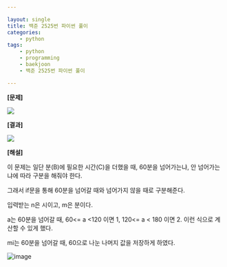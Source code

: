```yaml
---

layout: single
title: 백준 2525번 파이썬 풀이
categories:
    - python  
tags:
    - python
    - programming
    - baekjoon
    - 백준 2525번 파이썬 풀이

---
```


**[문제]**

![](/Users/yeomseungjun/Library/Application%20Support/marktext/images/2022-02-15-11-25-44-image.png)

**[결과]**

![](/Users/yeomseungjun/Library/Application%20Support/marktext/images/2022-02-15-11-27-37-image.png)

**[해설]**

이 문제는 일단 분(B)에 필요한 시간(C)을 더했을 때, 60분을 넘어가는냐, 안 넘어가는냐에 따라 구분을 해줘야 한다.

그래서 if문을 통해 60분을 넘어갈 때와 넘어가지 않을 때로 구분해준다.

입력받는 n은 시이고, m은 분이다.

a는 60분을 넘어갈 때, 60<= a <120 이면 1, 120<= a < 180 이면 2. 이런 식으로 계산할 수 있게 했다.

mi는 60분을 넘어갈 때, 60으로 나눈 나머지 값을 저장하게 하였다.

![image](https://user-images.githubusercontent.com/76275691/153981080-4216258a-ee19-468a-adfa-2d0b7a9a8915.png)


